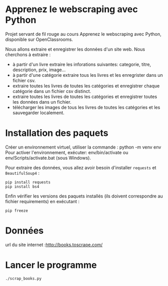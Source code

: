 # Apprenez le webscraping avec Python

Projet servant de fil rouge au cours Apprenez le webscraping avec Python, disponible sur OpenClassrooms. 

Nous allons extraire et enregistrer les données d'un site web. Nous cherchons à extraire :
- à partir d'un livre extraire les inforations suivantes: categorie, titre, description, prix, image...  
- à partir d'une catégorie extraire tous les livres et les enregrister dans un fichier csv.
- extraire toutes les livres de toutes les catégories et enregistrer chaque catégorie dans un fichier csv distinct.
- extraire toutes les livres de toutes les catégories et enregistrer toutes les données dans un fichier.
- télécharger les images de tous les livres de toutes les catégories et les sauvegarder localement.


# Installation des paquets

Créer un environnement virtuel, utiliser la commande : python -m venv env
Pour activer l'environnement, exécuter: env/bin/activate ou env/Scripts/activate.bat (sous Windows).

Pour extraire des données, vous allez avoir besoin d'installer `requests` et `BeautifulSoup4` :

    pip install requests
    pip install bs4

Enfin vérifier les versions des paquets installés (ils doivent correspondre au fichier requirements) en exécutant :

    pip freeze     

# Données

url du site internet :http://books.toscrape.com/

# Lancer le programme


    ./scrap_books.py

